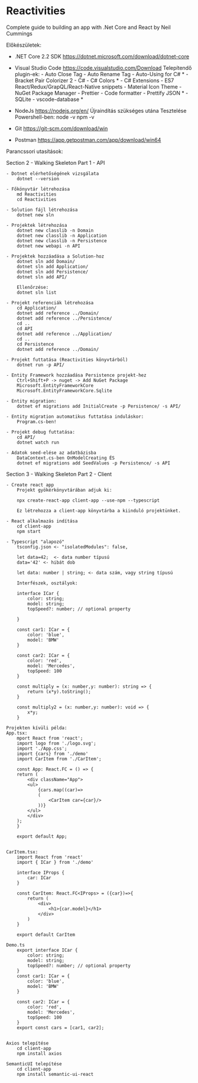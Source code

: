 # Reactivities
Complete guide to building an app with .Net Core and React by Neil Cummings

Előkészületek:
- .NET Core 2.2 SDK
	https://dotnet.microsoft.com/download/dotnet-core
- Visual Studio Code
	https://code.visualstudio.com/Download
	Telepítendő plugin-ek:
		- Auto Close Tag
		- Auto Rename Tag
		- Auto-Using for C# *
		- Bracket Pair Colorizer 2
		- C#
		- C# Colors *
		- C# Extensions
		- ES7 React/Redux/GrapQL/React-Native snippets 
		- Material Icon Theme
		- NuGet Package Manager
		- Prettier - Code formatter
		- Prettify JSON *
		- SQLite
		- vscode-database *

- NodeJs
	https://nodejs.org/en/
  Újraindítás szükséges utána
	Tesztelése Powershell-ben:
		node -v
		npm -v

- Git
	https://git-scm.com/download/win

- Postman
	https://app.getpostman.com/app/download/win64

Parancssori utasítások:

Section 2 - Walking Skeleton Part 1 - API

	- Dotnet elérhetőségének vizsgálata
		dotnet --version
	
	- Főkönyvtár létrehozása
		md Reactivities
		cd Reactivities
	
	- Solution fájl létrehozása
		dotnet new sln
	
	- Projektek létrehozása
		dotnet new classlib -n Domain
		dotnet new classlib -n Application
		dotnet new classlib -n Persistence
		dotnet new webapi -n API

	- Projektek hozzáadása a Solution-hoz
		dotnet sln add Domain/
		dotnet sln add Application/
		dotnet sln add Persistence/
		dotnet sln add API/

		Ellenőrzése:
		dotnet sln list

	- Projekt referenciák létrehozása
		cd Application/
		dotnet add reference ../Domain/
		dotnet add reference ../Persistence/
		cd ..
		cd API
		dotnet add reference ../Application/
		cd ..
		cd Persistence
		dotnet add reference ../Domain/
		
	- Projekt futtatása (Reactivities könyvtárból)
		dotnet run -p API/
	
	- Entity Framework hozzáadása Persistence projekt-hez
		Ctrl+Shift+P -> nuget -> Add NuGet Package
		Microsoft.EntityFrameworkCore
		Microsoft.EntityFrameworkCore.Sqlite

	- Entity migration:
		dotnet ef migrations add InitialCreate -p Persistence/ -s API/

	- Entity migration automatikus futtatása induláskor:
		Program.cs-ben!

	- Projekt debug futtatása:
		cd API/
		dotnet watch run

	- Adatok seed-elése az adatbázisba
		DataContext.cs-ben OnModelCreating ÉS
		dotnet ef migrations add SeedValues -p Persistence/ -s API

		

Section 3 - Walking Skeleton Part 2 - Client

	- Create react app
		Projekt gyökérkönyvtárában adjuk ki:
		
		npx create-react-app client-app --use-npm --typescript

		Ez létrehozza a client-app könyvtárba a kiinduló projektünket.

	- React alkalmazás indítása
		cd client-app
		npm start

	- Typescript "alapozó"
		tsconfig.json <- "isolatedModules": false,

		let data=42;  <- data number típusú
		data='42' <- hibát dob

		let data: number | string; <- data szám, vagy string típusú

		Interfészek, osztályok:

		interface ICar {
			color: string;
			model: string;
			topSpeed?: number; // optional property

		}

		const car1: ICar = {
			color: 'blue',
			model: 'BMW'
		}

		const car2: ICar = {
			color: 'red',
			model: 'Mercedes',
			topSpeed: 100
		}

		const multiply = (x: number,y: number): string => {
			return (x*y).toString();
		}

		const multiply2 = (x: number,y: number): void => {
			x*y;
		}		
			
	Projekten kívüli példa:
	App.tsx:
		mport React from 'react';
		import logo from './logo.svg';
		import './App.css';
		import {cars} from './demo'
		import CarItem from './CarItem';

		const App: React.FC = () => {
		return (
			<div className="App">
			<ul>
				{cars.map((car)=>
				(
					<CarItem car={car}/>
				))}
			</ul>
			</div>
		);
		}

		export default App;


	CarItem.tsx:
		import React from 'react'
		import { ICar } from './demo'

		interface IProps {
			car: ICar
		}

		const CarItem: React.FC<IProps> = ({car})=>{
			return (
				<div>
					<h1>{car.model}</h1>
				</div>
			)
		}

		export default CarItem
	
	Demo.ts
		export interface ICar {
			color: string;
			model: string;
			topSpeed?: number; // optional property
		}
		const car1: ICar = {
			color: 'blue',
			model: 'BMW'
		}

		const car2: ICar = {
			color: 'red',
			model: 'Mercedes',
			topSpeed: 100
		}		
		export const cars = [car1, car2];	


	Axios telepítése
		cd client-app
		npm install axios

	SemanticUI telepítése
		cd client-app
		npm install semantic-ui-react